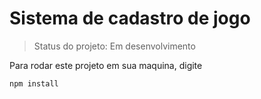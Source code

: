 # Sistema de cadastro de jogo

> Status do projeto: Em desenvolvimento

Para rodar este projeto em sua maquina, digite 

````
npm install
````
